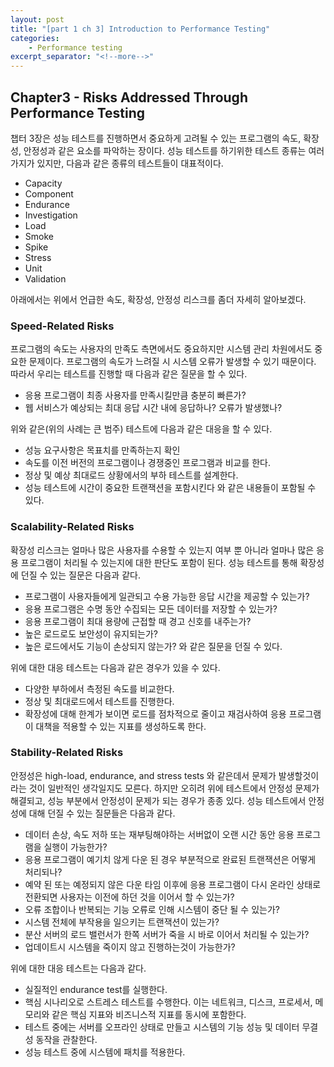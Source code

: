 ```yaml
---
layout: post
title: "[part 1 ch 3] Introduction to Performance Testing"
categories:
    - Performance testing
excerpt_separator: "<!--more-->"
---
```


## Chapter3 - Risks Addressed Through Performance Testing

챕터 3장은 성능 테스트를 진행하면서 중요하게 고려될 수 있는  프로그램의 속도, 확장성, 안정성과 같은 요소를 파악하는 장이다. 성능 테스트를 하기위한 테스트 종류는 여러가지가 있지만, 다음과 같은 종류의 테스트들이 대표적이다.
- Capacity
- Component
- Endurance
- Investigation
- Load
- Smoke
- Spike
- Stress
- Unit
- Validation

아래에서는 위에서 언급한 속도, 확장성, 안정성 리스크를 좀더 자세히 알아보겠다.

### Speed-Related Risks
프로그램의 속도는 사용자의 만족도 측면에서도 중요하지만 시스템 관리 차원에서도 중요한 문제이다. 프로그램의 속도가 느려질 시 시스템 오류가 발생할 수 있기 때문이다. 따라서 우리는 테스트를 진행할 때 다음과 같은 질문을 할 수 있다.

- 응용 프로그램이 최종 사용자를 만족시킬만큼 충분히 빠른가?
- 웹 서비스가 예상되는 최대 응답 시간 내에 응답하나? 오류가 발생했나?

위와 같은(위의 사례는 큰 범주) 테스트에 다음과 같은 대응을 할 수 있다.

- 성능 요구사항은 목표치를 만족하는지 확인
- 속도를 이전 버전의 프로그램이나 경쟁중인 프로그램과 비교를 한다.
- 정상 및 예상 최대로드 상황에서의 부하 테스트를 설계한다.
- 성능 테스트에 시간이 중요한 트랜잭션을 포함시킨다
와 같은 내용들이 포함될 수 있다.


### Scalability-Related Risks
확장성 리스크는 얼마나 많은 사용자를 수용할 수 있는지 여부 뿐 아니라 얼마나 많은 응용 프로그램이 처리될 수 있는지에 대한 판단도 포함이 된다. 성능 테스트를 통해 확장성에 던질 수 있는 질문은 다음과 같다.

- 프로그램이 사용자들에게 일관되고 수용 가능한 응답 시간을 제공할 수 있는가?
- 응용 프로그램은 수명 동안 수집되는 모든 데이터를 저장할 수 있는가?
- 응용 프로그램이 최대 용량에 근접할 때 경고 신호를 내주는가?
- 높은 로드로도 보안성이 유지되는가?
- 높은 로드에서도 기능이 손상되지 않는가?
와 같은 질문을 던질 수 있다.

위에 대한 대응 테스트는 다음과 같은 경우가 있을 수 있다.
- 다양한 부하에서 측정된 속도를 비교한다.
- 정상 및 최대로드에서 테스트를 진행한다.
- 확장성에 대해 한계가 보이면 로드를 점차적으로 줄이고 재검사하여 응용 프로그램이 대책을 적용할 수 있는 지표를 생성하도록 한다.

### Stability-Related Risks
안정성은 high-load, endurance, and stress tests 와 같은데서 문제가 발생할것이라는 것이 일반적인 생각일지도 모른다. 하지만 오히려 위에 테스트에서 안정성 문제가 해결되고, 성능 부분에서 안정성이 문제가 되는 경우가 종종 있다. 성능 테스트에서 안정성에 대해 던질 수 있는 질문들은 다음과 같다.

- 데이터 손상, 속도 저하 또는 재부팅해야하는 서버없이 오랜 시간 동안 응용 프로그램을 실행이 가능한가?
- 응용 프로그램이 예기치 않게 다운 된 경우 부분적으로 완료된 트랜잭션은 어떻게 처리되나?
- 예약 된 또는 예정되지 않은 다운 타임 이후에 응용 프로그램이 다시 온라인 상태로 전환되면 사용자는 이전에 하던 것을 이어서 할 수 있는가?
- 오류 조합이나 반복되는 기능 오류로 인해 시스템이 중단 될 수 있는가?
- 시스템 전체에 부작용을 일으키는 트랜잭션이 있는가?
- 분산 서버의 로드 밸런서가 한쪽 서버가 죽을 시 바로 이어서 처리될 수 있는가?
- 업데이트시 시스템을 죽이지 않고 진행하는것이 가능한가?

위에 대한 대응 테스트는 다음과 같다.
- 실질적인 endurance test를 실행한다.
- 핵심 시나리오로 스트레스 테스트를 수행한다. 이는 네트워크, 디스크, 프로세서, 메모리와 같은 핵심 지표와 비즈니스적 지표를 동시에 포함한다.
- 테스트 중에는 서버를 오프라인 상태로 만들고 시스템의 기능 성능 및 데이터 무결성 동작을 관찰한다.
- 성능 테스트 중에 시스템에 패치를 적용한다.